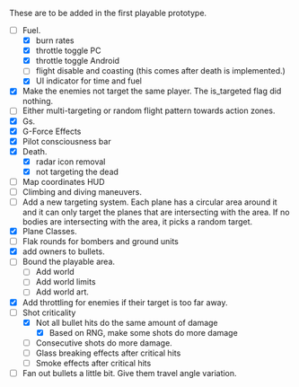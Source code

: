 These are to be added in the first playable prototype.
- [ ] Fuel.
	- [x] burn rates
	- [x] throttle toggle PC
	- [x] throttle toggle Android
	- [ ] flight disable and coasting (this comes after death is implemented.)
	- [x] UI indicator for time and fuel
- [x] Make the enemies not target the same player. The is_targeted flag did nothing.
- [ ] Either multi-targeting or random flight pattern towards action zones.
- [x] Gs.
- [x] G-Force Effects
- [x] Pilot consciousness bar
- [x] Death.
	- [x] radar icon removal
	- [x] not targeting the dead
- [ ] Map coordinates HUD
- [ ] Climbing and diving maneuvers.
- [ ] Add a new targeting system. Each plane has a circular area around it and it can only target the planes that are intersecting with the area. If no bodies are intersecting with the area, it picks a random target.
- [x] Plane Classes.
- [ ] Flak rounds for bombers and ground units
- [x] add owners to bullets.
- [ ] Bound the playable area.
	- [ ] Add world
	- [ ] Add world limits
	- [ ] Add world art.
- [x] Add throttling for enemies if their target is too far away.
- [ ] Shot criticality
	- [x] Not all bullet hits do the same amount of damage
		- [x] Based on RNG, make some shots do more damage
	- [ ] Consecutive shots do more damage.
	- [ ] Glass breaking effects after critical hits
	- [ ] Smoke effects after critical hits
- [ ] Fan out bullets a little bit. Give them travel angle variation.